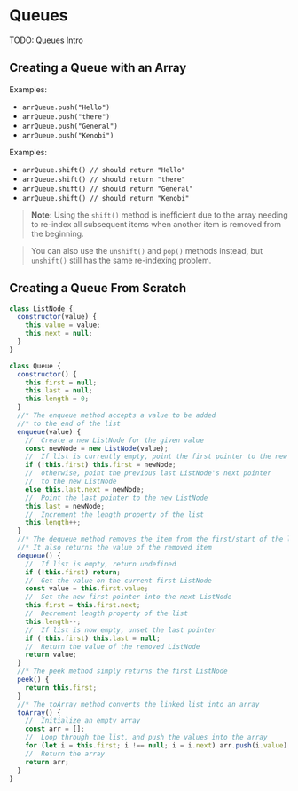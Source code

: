 # Queues

TODO: Queues Intro

## Creating a Queue with an Array

Examples:

- `arrQueue.push("Hello")`
- `arrQueue.push("there")`
- `arrQueue.push("General")`
- `arrQueue.push("Kenobi")`

Examples:

- `arrQueue.shift() // should return "Hello"`
- `arrQueue.shift() // should return "there"`
- `arrQueue.shift() // should return "General"`
- `arrQueue.shift() // should return "Kenobi"`

> **Note:** Using the `shift()` method is inefficient due to the array needing to re-index all subsequent items when another item is removed from the beginning.

> You can also use the `unshift()` and `pop()` methods instead, but `unshift()` still has the same re-indexing problem.

## Creating a Queue From Scratch

```js
class ListNode {
  constructor(value) {
    this.value = value;
    this.next = null;
  }
}

class Queue {
  constructor() {
    this.first = null;
    this.last = null;
    this.length = 0;
  }
  //* The enqueue method accepts a value to be added
  //* to the end of the list
  enqueue(value) {
    //  Create a new ListNode for the given value
    const newNode = new ListNode(value);
    //  If list is currently empty, point the first pointer to the new ListNode
    if (!this.first) this.first = newNode;
    //  otherwise, point the previous last ListNode's next pointer
    //  to the new ListNode
    else this.last.next = newNode;
    //  Point the last pointer to the new ListNode
    this.last = newNode;
    //  Increment the length property of the list
    this.length++;
  }
  //* The dequeue method removes the item from the first/start of the list
  //* It also returns the value of the removed item
  dequeue() {
    //  If list is empty, return undefined
    if (!this.first) return;
    //  Get the value on the current first ListNode
    const value = this.first.value;
    //  Set the new first pointer into the next ListNode
    this.first = this.first.next;
    //  Decrement length property of the list
    this.length--;
    //  If list is now empty, unset the last pointer
    if (!this.first) this.last = null;
    //  Return the value of the removed ListNode
    return value;
  }
  //* The peek method simply returns the first ListNode
  peek() {
    return this.first;
  }
  //* The toArray method converts the linked list into an array
  toArray() {
    //  Initialize an empty array
    const arr = [];
    //  Loop through the list, and push the values into the array
    for (let i = this.first; i !== null; i = i.next) arr.push(i.value);
    //  Return the array
    return arr;
  }
}
```
